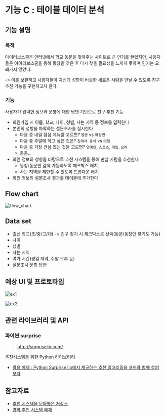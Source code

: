# 기능 C : 테이블 데이터 분석

## 기능 설명

### 목적
  아이러브스쿨은 인터넷에서 학교 동문을 찾아주는 사이트로 큰 인기를 끌었지만, 사용자들은 아이러브스쿨을 통해 동창을 찾은 후 다시 찾을 필요성을 느끼지 못하며 인기는 오래가지 않았다.

 -> 이를 보완하고 사용자들이 자신과 성향이 비슷한 새로운 사람을 만날 수 있도록 친구 추천 기능을 구현하고자 한다.


### 기능 
 사용자가 입력한 정보와 문항에 대한 답변 기반으로 친구 추천 기능

 - 회원가입 시 이름, 학교, 나이, 성별, 사는 지역 등 정보를 입력한다
- 본인의 성향을 파악하는 설문조사를 실시한다
    * 다음 중 내일 점심 메뉴를 고르면?  `짬뽕` vs `짜장면`
    * 다음 중 주말에 하고 싶은 것은? `집에서 휴식` vs `여행`
    * 다음 중 가장 관심 있는 것을 고르면? `연예인`, `스포츠`, `게임`, `요리`
    * 등등... 
- 회원 정보와 성향을 바탕으로 추천 시스템을 통해 만날 사람을 추천한다
    * 동창/동문만 검색 가능하도록 체크박스 배치
    * 사는 지역을 제한할 수 있도록 드롭다운 배치
- 회원 정보와 설문조사 결과를 테이블에 추가한다

## Flow chart

![flow_chart](https://user-images.githubusercontent.com/61968474/89038562-8db35600-d37b-11ea-9a56-a2d1beee0b68.PNG)



## Data set

- 출신 학교(초/중/고/대) -> 친구 찾기 시 체크박스로 선택(동문/동창만 찾기도 가능)
- 나이
- 성별
- 사는 지역
- 여가 시간(평일 저녁, 주말 오후 등)
- 설문조사 문항 답변


## 예상 UI 및 프로토타입

![ex1](https://user-images.githubusercontent.com/61968474/89035873-a0775c00-d376-11ea-9f6f-fb7171afc231.PNG)

![ex2](https://user-images.githubusercontent.com/61968474/89035869-9ead9880-d376-11ea-8a15-96fa8e8bc443.PNG)


## 관련 라이브러리 및 API

### 파이썬 surprise

> http://surpriselib.com/

추천시스템을 위한 Python 라이브러리
- [활용 예제 : Python Surprise lib에서 제공하는 추천 알고리즘을 코드와 함께 살펴보자](https://danthetech.netlify.app/DataScience/how-does-recommendation-algorithms-work-using-surpriselib)


## 참고자료

- [추천 시스템을 모아놓은 저장소](https://github.com/grahamjenson/list_of_recommender_systems)
- [영화 추천 시스템 예제](https://yumere.tistory.com/70?category=430507)
